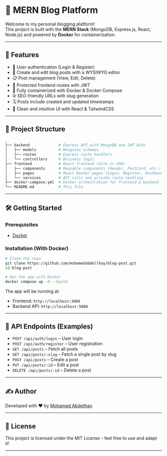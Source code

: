 # 📝 MERN Blog Platform

Welcome to my personal blogging platform!  
This project is built with the **MERN Stack** (MongoDB, Express.js, React, Node.js) and powered by **Docker** for containerization.

---

## 🚀 Features

- 👤 User authentication (Login & Register)
- 📝 Create and edit blog posts with a WYSIWYG editor
- 📋 Post management (View, Edit, Delete)
- 🔐 Protected frontend routes with JWT
- 🐳 Fully containerized with Docker & Docker Compose
- 🌐 SEO-friendly URLs with slug generation
- 🗓️ Posts include created and updated timestamps
- 🧭 Clean and intuitive UI with React & TailwindCSS

---

## 📁 Project Structure

```bash
.
├── backend             # Express API with MongoDB and JWT Auth
│   ├── models          # Mongoose schemas
│   ├── routes          # Express route handlers
│   └── controllers     # Business logic
├── frontend            # React frontend (Vite or CRA)
│   ├── components      # Reusable components (Header, PostCard, etc.)
│   ├── pages           # React Router pages (Login, Register, Dashboard, etc.)
│   └── services        # API calls and private route handling
├── docker-compose.yml  # Docker orchestration for frontend & backend
└── README.md           # This file
```

---

## 🛠️ Getting Started

### Prerequisites

- [Docker](https://www.docker.com/)

### Installation (With Docker)

```bash
# Clone the repo
git clone https://github.com/mohamedabdellhay/blog-post.git
cd blog-post

# Run the app with Docker
docker compose up -d --build
```

The app will be running at:

- Frontend: `http://localhost:3000`
- Backend API: `http://localhost:5000`

---

## 🧪 API Endpoints (Examples)

- `POST /api/auth/login` – User login
- `POST /api/auth/register` – User registration
- `GET /api/posts` – Fetch all posts
- `GET /api/posts/:slug` – Fetch a single post by slug
- `POST /api/posts` – Create a post
- `PUT /api/posts/:id` – Edit a post
- `DELETE /api/posts/:id` – Delete a post

---

## ✍️ Author

Developed with ❤️ by [Mohamed Abdellhay](https://github.com/mohamedabdellhay)

---

## 📜 License

This project is licensed under the MIT License – feel free to use and adapt it!

---
